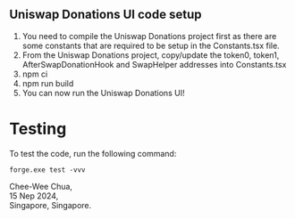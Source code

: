 ## Uniswap Donations UI code setup

1. You need to compile the Uniswap Donations project first as there are some constants that are required to be setup in the Constants.tsx file.
2. From the Uniswap Donations project, copy/update the token0, token1, AfterSwapDonationHook and SwapHelper addresses into Constants.tsx
3. npm ci
4. npm run build
5. You can now run the Uniswap Donations UI!

# Testing
To test the code, run the following command:
```
forge.exe test -vvv
```

Chee-Wee Chua,  
15 Nep 2024,  
Singapore, Singapore.